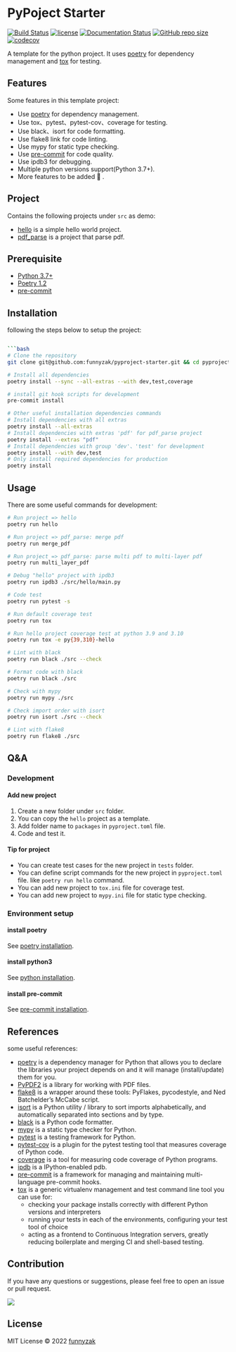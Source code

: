 # PyPoject Starter

[![Build Status][build-status-image]][build-status]
[![license][license-image]][repository-url]
[![Documentation Status][doc-image]][doc-url]
[![GitHub repo size][repo-size-image]][repository-url]
[![codecov][cov-image]][cov-url]

<!-- [![Release][rle-image]][rle-url] -->
<!-- [![Sourcegraph][sg-image]][sg-url] -->

A template for the python project. It uses [poetry](https://python-poetry.org/) for dependency management and [tox](https://github.com/tox-dev/tox) for testing.

[cov-image]: https://codecov.io/gh/funnyzak/pyproject-starter/branch/main/graph/badge.svg?token=K1AKZ65LY1
[cov-url]: https://codecov.io/gh/funnyzak/pyproject-starter
[doc-image]: https://readthedocs.org/projects/pyproject-starter/badge/?version=latest&style=flat
[doc-url]: https://pyproject-starter.readthedocs.io/en/latest/?badge=latest
[repo-size-image]: https://img.shields.io/github/repo-size/funnyzak/pyproject-starter?style=flat-square&logo=github&logoColor=white&label=size
[build-status-image]:  https://github.com/funnyzak/pyproject-starter/actions/workflows/ci.yml/badge.svg
[build-status]: https://github.com/funnyzak/pyproject-starter/actions
[license-image]: https://img.shields.io/github/license/funnyzak/pyproject-starter.svg?style=flat-square
[repository-url]: https://github.com/funnyzak/pyproject-starter
[sg-image]: https://img.shields.io/badge/view%20on-Sourcegraph-brightgreen.svg?style=flat-square
[sg-url]: https://sourcegraph.com/github.com/funnyzak/pyproject-starter
[rle-image]: https://img.shields.io/github/release-date/funnyzak/pyproject-starter.svg?style=flat-square&label=release
[rle-url]: https://github.com/funnyzak/pyproject-starter/releases/latest

## Features

Some features in this template project:

- Use [poetry](https://python-poetry.org/) for dependency management.
- Use tox、pytest、pytest-cov、coverage for testing.
- Use black、isort for code formatting.
- Use flake8 link for code linting.
- Use mypy for static type checking.
- Use [pre-commit](https://pre-commit.com/) for code quality.
- Use ipdb3 for debugging.
- Multiple python versions support(Python 3.7+).
- More features to be added 🚀 .

## Project

Contains the following projects under `src` as demo:

- [hello](https://github.com/funnyzak/pyproject-starter/tree/main/src/hello) is a simple hello world project.
- [pdf_parse](https://github.com/funnyzak/pyproject-starter/tree/main/src/pdf_parse) is a project that parse pdf.

## Prerequisite

- [Python 3.7+](https://www.python.org/)
- [Poetry 1.2](https://python-poetry.org/)
- [pre-commit](https://pre-commit.com/)

## Installation

following the steps below to setup the project:

```bash

```bash
# Clone the repository
git clone git@github.com:funnyzak/pyproject-starter.git && cd pyproject-starter

# Install all dependencies
poetry install --sync --all-extras --with dev,test,coverage

# install git hook scripts for development
pre-commit install

# Other useful installation dependencies commands
# Install dependencies with all extras
poetry install --all-extras
# Install dependencies with extras 'pdf' for pdf_parse project
poetry install --extras "pdf"
# Install dependencies with group 'dev'、'test' for development
poetry install --with dev,test
# Only install required dependencies for production
poetry install
```

## Usage

There are some useful commands for development:

```bash
# Run project => hello
poetry run hello

# Run project => pdf_parse: merge pdf
poetry run merge_pdf

# Run project => pdf_parse: parse multi pdf to multi-layer pdf
poetry run multi_layer_pdf

# Debug "hello" project with ipdb3
poetry run ipdb3 ./src/hello/main.py

# Code test
poetry run pytest -s

# Run default coverage test
poetry run tox

# Run hello project coverage test at python 3.9 and 3.10
poetry run tox -e py{39,310}-hello

# Lint with black
poetry run black ./src --check

# Format code with black
poetry run black ./src

# Check with mypy
poetry run mypy ./src

# Check import order with isort
poetry run isort ./src --check

# Lint with flake8
poetry run flake8 ./src
```

## Q&A

### Development

#### Add new project

1. Create a new folder under `src` folder.
2. You can copy the `hello` project as a template.
3. Add folder name to `packages` in `pyproject.toml` file.
4. Code and test it.

#### Tip for project

- You can create test cases for the new project in `tests` folder.
- You can define script commands for the new project in `pyproject.toml` file. like `poetry run hello` command.
- You can add new project to `tox.ini` file for coverage test.
- You can add new project to `mypy.ini` file for static type checking.

### Environment setup

#### install poetry

See [poetry installation](https://python-poetry.org/docs/#installation).

#### install python3

See [python installation](https://www.python.org/downloads/).

#### install pre-commit

See [pre-commit installation](https://pre-commit.com/#install).

## References

some useful references:

- [poetry](https://python-poetry.org/) is a dependency manager for Python that allows you to declare the libraries your project depends on and it will manage (install/update) them for you.
- [PyPDF2](https://pypdf2.readthedocs.io/en/latest/user/adding-pdf-annotations.html#free-text) is a library for working with PDF files.
- [flake8](https://flake8.pycqa.org/en/latest/) is a wrapper around these tools: PyFlakes, pycodestyle, and Ned Batchelder’s McCabe script.
- [isort](https://pycqa.github.io/isort/) is a Python utility / library to sort imports alphabetically, and automatically separated into sections and by type.
- [black](https://black.readthedocs.io/en/stable/) is a Python code formatter.
- [mypy](https://mypy.readthedocs.io/en/stable/config_file.html#per-module-and-global-options) is a static type checker for Python.
- [pytest](https://docs.pytest.org/en/stable/) is a testing framework for Python.
- [pytest-cov](https://pytest-cov.readthedocs.io/en/latest/) is a plugin for the pytest testing tool that measures coverage of Python code.
- [coverage](https://coverage.readthedocs.io/en/coverage-5.5/) is a tool for measuring code coverage of Python programs.
- [ipdb](https://pypi.org/project/ipdb/) is a IPython-enabled pdb.
- [pre-commit](https://pre-commit.com/) is a framework for managing and maintaining multi-language pre-commit hooks.
- [tox](https://tox.readthedocs.io/en/latest/) is a generic virtualenv management and test command line tool you can use for:
  - checking your package installs correctly with different Python versions and interpreters
  - running your tests in each of the environments, configuring your test tool of choice
  - acting as a frontend to Continuous Integration servers, greatly reducing boilerplate and merging CI and shell-based testing.

## Contribution

If you have any questions or suggestions, please feel free to open an issue or pull request.

<a href="https://github.com/funnyzak/pyproject-starter/graphs/contributors">
  <img src="https://contrib.rocks/image?repo=funnyzak/pyproject-starter" />
</a>

## License

MIT License © 2022 [funnyzak](https://github.com/funnyzak)

